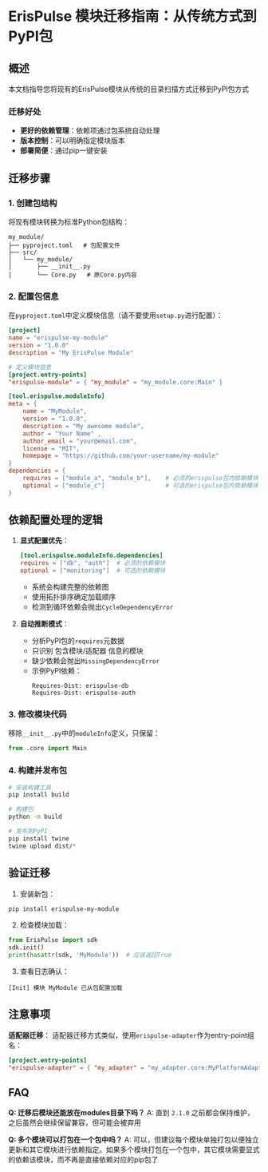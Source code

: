 # ErisPulse 模块迁移指南：从传统方式到PyPI包

## 概述

本文档指导您将现有的ErisPulse模块从传统的目录扫描方式迁移到PyPI包方式

### 迁移好处
- **更好的依赖管理**：依赖项通过包系统自动处理
- **版本控制**：可以明确指定模块版本
- **部署简便**：通过pip一键安装

## 迁移步骤

### 1. 创建包结构

将现有模块转换为标准Python包结构：

```
my_module/
├── pyproject.toml   # 包配置文件
├── src/
│   └── my_module/
│       ├── __init__.py
│       └── Core.py   # 原Core.py内容
```

### 2. 配置包信息

在`pyproject.toml`中定义模块信息（请不要使用`setup.py`进行配置）：

```toml
[project]
name = "erispulse-my-module"
version = "1.0.0"
description = "My ErisPulse Module"

# 定义模块信息
[project.entry-points]
"erispulse-module" = { "my_module" = "my_module.core:Main" }

[tool.erispulse.moduleInfo]
meta = { 
    name = "MyModule",
    version = "1.0.0", 
    description = "My awesome module", 
    author = "Your Name" ,
    author_email = "your@email.com",
    license = "MIT",
    homepage = "https://github.com/your-username/my-module"
}
dependencies = { 
    requires = ["module_a", "module_b"],    # 必须的erispulse包内依赖模块
    optional = ["module_c"]                 # 可选的erispulse包内依赖模块
}
```

## 依赖配置处理的逻辑

1. **显式配置优先**：
   ```toml
   [tool.erispulse.moduleInfo.dependencies]
   requires = ["db", "auth"]  # 必须的依赖模块
   optional = ["monitoring"]  # 可选的依赖模块
   ```
   - 系统会构建完整的依赖图
   - 使用拓扑排序确定加载顺序
   - 检测到循环依赖会抛出`CycleDependencyError`

2. **自动推断模式**：
   - 分析PyPI包的`requires`元数据
   - 只识别 包含模块/适配器 信息的模块
   - 缺少依赖会抛出`MissingDependencyError`
   - 示例PyPI依赖：
     ```text
     Requires-Dist: erispulse-db
     Requires-Dist: erispulse-auth
     ```

### 3. 修改模块代码

移除`__init__.py`中的`moduleInfo`定义，只保留：

```python
from .core import Main
```

### 4. 构建并发布包

```bash
# 安装构建工具
pip install build

# 构建包
python -m build

# 发布到PyPI
pip install twine
twine upload dist/*
```

## 验证迁移

1. 安装新包：
```bash
pip install erispulse-my-module
```

2. 检查模块加载：
```python
from ErisPulse import sdk
sdk.init()
print(hasattr(sdk, 'MyModule'))  # 应该返回True
```

3. 查看日志确认：
```
[Init] 模块 MyModule 已从包配置加载
```

## 注意事项
**适配器迁移**：
适配器迁移方式类似，使用`erispulse-adapter`作为entry-point组名：

```toml
[project.entry-points]
"erispulse-adapter" = { "my_adapter" = "my_adapter.core:MyPlatformAdapter" }
```

## FAQ

**Q: 迁移后模块还能放在modules目录下吗？**
A: 直到 `2.1.0` 之前都会保持维护，之后虽然会继续保留兼容，但可能会被弃用

**Q: 多个模块可以打包在一个包中吗？**
A: 可以，但建议每个模块单独打包以便独立更新和其它模块进行依赖指定。如果多个模块打包在一个包中，其它模块需要显式的依赖该模块，而不再是直接依赖对应的pip包了
